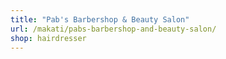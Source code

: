 ```yaml
---
title: "Pab's Barbershop & Beauty Salon"
url: /makati/pabs-barbershop-and-beauty-salon/
shop: hairdresser
---
```

